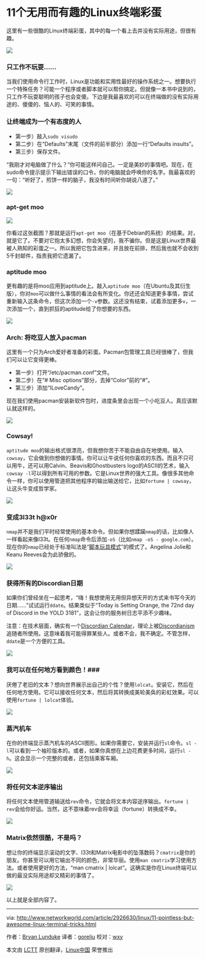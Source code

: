 11个无用而有趣的Linux终端彩蛋
================================================================================
这里有一些很酷的Linux终端彩蛋，其中的每一个看上去并没有实际用途，但很有趣。

![](http://images.techhive.com/images/article/2015/05/slide_01-100587352-orig.png)

### 只工作不玩耍…… ###

当我们使用命令行工作时，Linux是功能和实用性最好的操作系统之一。想要执行一个特殊任务？可能一个程序或者脚本就可以帮你搞定。但就像一本书中说到的，只工作不玩耍聪明的孩子也会变傻。下边是我最喜欢的可以在终端做的没有实际用途的、傻傻的、恼人的、可笑的事情。

### 让终端成为一个有态度的人 ###

* 第一步）敲入`sudo visudo`
* 第二步）在“Defaults”末尾（文件的前半部分）添加一行“Defaults insults”。
* 第三步）保存文件。

“我刚才对电脑做了什么？”你可能这样问自己。一定是美妙的事情吧。现在，在sudo命令提示提示下输出错误的口令，你的电脑就会呼唤你的名字。我最喜欢的一句：“听好了，煎饼一样的脑子，我没有时间听你胡说八道了。”

![](http://images.techhive.com/images/article/2015/05/slide_02-100587353-orig.png)

### apt-get moo ###

![](http://images.techhive.com/images/article/2015/05/slide_03-100587354-orig.png)

你看过这张截图？那就是运行`apt-get moo`（在基于Debian的系统）的结果。对，就是它了。不要对它抱太多幻想，你会失望的，我不骗你。但是这是Linux世界最被人熟知的彩蛋之一。所以我把它包含进来，并且放在前排，然后我也就不会收到5千封邮件，指责我把它遗漏了。

### aptitude moo ###

更有趣的是将moo应用到aptitude上。敲入`aptitude moo`（在Ubuntu及其衍生版），你对`moo`可以做什么事情的看法会有所变化。你还还会知道更多事情，尝试重新输入这条命令，但这次添加一个`-v`参数。这还没有结束，试着添加更多`v`，一次添加一个，直到抓狂的aptitude给了你想要的东西。

![](http://images.techhive.com/images/article/2015/05/slide_04-100587355-orig.png)

### Arch: 将吃豆人放入pacman ###

这里有一个只为Arch爱好者准备的彩蛋。Pacman包管理工具已经很棒了，但我们可以让它变得更棒。

* 第一步）打开“/etc/pacman.conf”文件。
* 第二步）在“# Misc options”部分，去掉“Color”前的“#”。
* 第三步）添加“ILoveCandy”。

现在我们使用pacman安装新软件包时，进度条里会出现一个小吃豆人。真应该默认就这样的。

![](http://images.techhive.com/images/article/2015/05/slide_05-100587356-orig.png)

### Cowsay! ###

`aptitude moo`的输出格式很漂亮，但我想你苦于不能自由自在地使用。输入`cowsay`，它会做到你想做的事情。你可以让牛说任何你喜欢的东西。而且不只可以用牛，还可以用Calvin、Beavis和Ghostbusters logo的ASCII的艺术，输入`cowsay -l`可以得到所有可用的参数。它是Linux世界的强大工具。像很多其他命令一样，你可以使用管道把其他程序的输出输送给它，比如`fortune | cowsay`，让这头牛变成哲学家。

![](http://images.techhive.com/images/article/2015/05/slide_06-100587358-orig.png)

### 变成3l33t h@x0r ###

`nmap`并不是我们平时经常使用的基本命令。但如果你想蹂躏`nmap`的话，比如像人一样看起来像l33t。在任何`nmap`命令后添加`-oS`（比如`nmap -oS - google.com`）。现在你的`nmap`已经处于标准叫法是“[脚本玩具模式][1]”的模式了。Angelina Jolie和Keanu Reeves会为此骄傲的。

![](http://images.techhive.com/images/article/2015/05/slide_07-100587359-orig.png)

### 获得所有的Discordian日期 ###

如果你们曾经坐在一起思考，“嗨！我想使用无用但异想天开的方式来书写今天的日期……”试试运行`ddate`。结果类似于“Today is Setting Orange, the 72nd day of Discord in the YOLD 3181”，这会让你的服务树日志平添不少趣味。

注意：在技术层面，确实有一个[Discordian Calendar][2]，理论上被[Discordianism][3]追随者所使用。这意味着我可能得罪某些人。或者不会，我不确定。不管怎样，`ddate`是一个方便的工具。

![](http://images.techhive.com/images/article/2015/05/slide_08-100587360-orig.png)

### 我可以在任何地方看到颜色！###

厌倦了老旧的文本？想向世界展示出自己的个性？使用`lolcat`。安装它，然后在任何地方使用。它可以接收任何文本，然后将其转换成美轮美奂的彩虹效果。可以使用`fortune | lolcat`体验。

![](http://images.techhive.com/images/article/2015/05/slide_09-100587361-orig.png)

### 蒸汽机车 ###

在你的终端显示蒸汽机车的ASCII图形。如果你需要它，安装并运行`sl`命令。`sl -l`可以看到一个袖珍版本的。或者，如果你真想在上边花费更多时间，运行`sl -h`。这会显示一个完整的或者，还包括乘客车厢。

![](http://images.techhive.com/images/article/2015/05/slide_10-100587362-orig.png)

### 将任何文本逆序输出 ###

将任何文本使用管道输送给`rev`命令，它就会将文本内容逆序输出。`fortune | rev`会给你好运。当然，这不意味着rev会将幸运（fortune）转换成不幸。

![](http://images.techhive.com/images/article/2015/05/slide_11-100587364-orig.png)

### Matrix依然很酷，不是吗？ ###

想让你的终端显示滚动的文字、l33t和Matrix电影中的坠落数码？`cmatrix`是你的朋友。你甚至可以用它输出不同的颜色，非常华丽。使用`man cmatrix`学习使用方法。或者使用更好的方法，“man cmatrix | lolcat”。这确实是你在Linux终端可以做的最没实际用途却又精彩的事情了。

![](http://images.techhive.com/images/article/2015/05/slide_12-100587366-orig.png)

以上就是全部内容了。

--------------------------------------------------------------------------------

via: http://www.networkworld.com/article/2926630/linux/11-pointless-but-awesome-linux-terminal-tricks.html

作者：[Bryan Lunduke][a]
译者：[goreliu](https://github.com/goreliu)
校对：[wxy](https://github.com/wxy)

本文由 [LCTT](https://github.com/LCTT/TranslateProject) 原创翻译，[Linux中国](https://linux.cn/) 荣誉推出

[a]:http://www.networkworld.com/author/Bryan-Lunduke/
[1]:http://nmap.org/book/output-formats-script-kiddie.html
[2]:http://en.wikipedia.org/wiki/Discordian_calendar
[3]:http://en.wikipedia.org/wiki/Discordianism